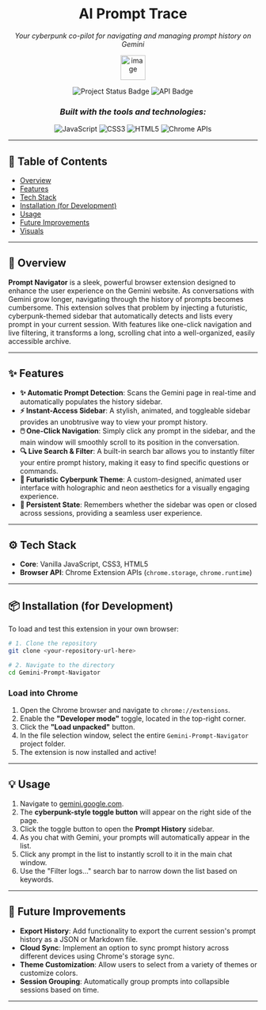 <h1 align="center">AI Prompt Trace</h1>
<p align="center"><i>Your cyberpunk co-pilot for navigating and managing prompt history on Gemini</i></p>
<div align="center">
  <img width="50" height="50" alt="image" src="https://github.com/user-attachments/assets/c239a32f-847f-4799-be5e-34b6244884fa" />
</div>

<p align="center">
  <img src="https://img.shields.io/badge/status-in--progress-yellow" alt="Project Status Badge"/>
  <img src="https://img.shields.io/badge/API-Chrome%20Extension%20APIs-lightgrey" alt="API Badge"/>
</p>
<h3 align="center"><i>Built with the tools and technologies:</i></h3>
<p align="center">
  <img src="https://img.shields.io/badge/-JavaScript-F7DF1E?logo=javascript&logoColor=black" alt="JavaScript"/>
  <img src="https://img.shields.io/badge/-CSS3-1572B6?logo=css3&logoColor=white" alt="CSS3"/>
  <img src="https://img.shields.io/badge/-HTML5-E34F26?logo=html5&logoColor=white" alt="HTML5"/>
  <img src="https://img.shields.io/badge/-Chrome_APIs-4285F4?logo=google-chrome&logoColor=white" alt="Chrome APIs"/>
</p>

-----

## 📑 Table of Contents

  * [Overview](https://www.google.com/search?q=%23-overview)
  * [Features](https://www.google.com/search?q=%23-features)
  * [Tech Stack](https://www.google.com/search?q=%23-tech-stack)
  * [Installation (for Development)](https://www.google.com/search?q=%23-installation-for-development)
  * [Usage](https://www.google.com/search?q=%23-usage)
  * [Future Improvements](https://www.google.com/search?q=%23-future-improvements)
  * [Visuals](https://www.google.com/search?q=%23-visuals)

-----

## 📌 Overview

**Prompt Navigator** is a sleek, powerful browser extension designed to enhance the user experience on the Gemini website. As conversations with Gemini grow longer, navigating through the history of prompts becomes cumbersome. This extension solves that problem by injecting a futuristic, cyberpunk-themed sidebar that automatically detects and lists every prompt in your current session. With features like one-click navigation and live filtering, it transforms a long, scrolling chat into a well-organized, easily accessible archive.

-----

## ✨ Features

  * **✨ Automatic Prompt Detection**: Scans the Gemini page in real-time and automatically populates the history sidebar.
  * **⚡ Instant-Access Sidebar**: A stylish, animated, and toggleable sidebar provides an unobtrusive way to view your prompt history.
  * **🖱️ One-Click Navigation**: Simply click any prompt in the sidebar, and the main window will smoothly scroll to its position in the conversation.
  * **🔍 Live Search & Filter**: A built-in search bar allows you to instantly filter your entire prompt history, making it easy to find specific questions or commands.
  * **🎨 Futuristic Cyberpunk Theme**: A custom-designed, animated user interface with holographic and neon aesthetics for a visually engaging experience.
  * **🧠 Persistent State**: Remembers whether the sidebar was open or closed across sessions, providing a seamless user experience.

-----

## ⚙️ Tech Stack

  * **Core**: Vanilla JavaScript, CSS3, HTML5
  * **Browser API**: Chrome Extension APIs (`chrome.storage`, `chrome.runtime`)

-----

## 📦 Installation (for Development)

To load and test this extension in your own browser:

```bash
# 1. Clone the repository
git clone <your-repository-url-here>

# 2. Navigate to the directory
cd Gemini-Prompt-Navigator
```

### Load into Chrome

1.  Open the Chrome browser and navigate to `chrome://extensions`.
2.  Enable the **"Developer mode"** toggle, located in the top-right corner.
3.  Click the **"Load unpacked"** button.
4.  In the file selection window, select the entire `Gemini-Prompt-Navigator` project folder.
5.  The extension is now installed and active\!

-----

## 💡 Usage

1.  Navigate to [gemini.google.com](https://gemini.google.com).
2.  The **cyberpunk-style toggle button** will appear on the right side of the page.
3.  Click the toggle button to open the **Prompt History** sidebar.
4.  As you chat with Gemini, your prompts will automatically appear in the list.
5.  Click any prompt in the list to instantly scroll to it in the main chat window.
6.  Use the "Filter logs..." search bar to narrow down the list based on keywords.

-----

## 🔮 Future Improvements

  * **Export History**: Add functionality to export the current session's prompt history as a JSON or Markdown file.
  * **Cloud Sync**: Implement an option to sync prompt history across different devices using Chrome's storage sync.
  * **Theme Customization**: Allow users to select from a variety of themes or customize colors.
  * **Session Grouping**: Automatically group prompts into collapsible sessions based on time.

-----
